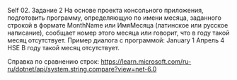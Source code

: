 Self 02. Задание 2
На основе проекта консольного приложения, подготовить программу, определяющую по имени месяца, заданного строкой в формате MonthName или ИмяМесяца (латинское или русское написание), сообщает номер этого месяца или говорит, что в году такой месяц отсутствует.
Пример диалога с программой:
January
1
Апрель 
4
HSE
В году такой месяц отсутствует.

Справка по сравнению строк: https://learn.microsoft.com/ru-ru/dotnet/api/system.string.compare?view=net-6.0 
